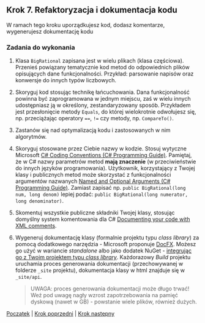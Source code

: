 ## Krok 7. Refaktoryzacja i dokumentacja kodu

W ramach tego kroku uporządkujesz kod, dodasz komentarze, wygenerujesz dokumentację kodu

### Zadania do wykonania

1. Klasa `BigRational` zapisana jest w wielu plikach (klasa częściowa). Przenieś powiązany tematycznie kod metod do odpowiednich plików opisujących dane funkcjonalności. Przykład: parsowanie napisów oraz konwersje do innych typów liczbowych.

2. Skoryguj kod stosując technikę łańcuchowania. Dana funkcjonalność powinna być zaprogramowana w jednym miejscu, zaś w wielu innych udostępniasz ją w określony, zestandaryzowany sposób. Przykładem jest przesłonięcie metody `Equals`, do której wielokrotnie odwołujesz się, np. przeciążając operatory `==`, `!=` czy metody, np. `CompareTo()`.

3. Zastanów się nad optymalizacją kodu i zastosowanych w nim algorytmów. 

4. Skoryguj stosowane przez Ciebie nazwy w kodzie. Stosuj wytyczne Microsoft [C# Coding Conventions (C# Programming Guide)](https://docs.microsoft.com/en-us/dotnet/csharp/programming-guide/inside-a-program/coding-conventions). Pamiętaj, że w C# nazwy parametrów metod **mają znaczenie** (w przeciwieństwie do innych języków programowania). Użytkownik, korzystający z Twojej klasy i publicznych metod może skorzystać z funkcjonalności argumentów nazwanych [Named and Optional Arguments (C# Programming Guide)](https://docs.microsoft.com/en-us/dotnet/csharp/programming-guide/classes-and-structs/named-and-optional-arguments). Zamiast zapisać np. `public BigRational(long num, long denom)` lepiej podać: `public BigRational(long numerator, long denominator)`.

5. Skomentuj wszystkie publiczne składniki Twojej klasy, stosując domyślny system komentowania dla C# [Documenting your code with XML comments](https://docs.microsoft.com/en-us/dotnet/csharp/codedoc).

6. Wygeneruj dokumentację klasy (formalnie projektu typu _class library_) za pomocą dodatkowego narzędzia - Microsoft proponuje [DocFX](https://dotnet.github.io/docfx/). Możesz go użyć w wariancie _standalone_ albo jako dodatek NuGet - [integrując go z Twoim projektem typu _class library_](https://dotnet.github.io/docfx/tutorial/docfx_getting_started.html#3-use-docfx-integrated-with-visual-studio). Każdorazowy _Build_ projektu uruchamia proces generowania dokumentacji (przechowywanej w folderze `_site` projektu), dokumentacja klasy w html znajduje się w `_site/api`.

    > UWAGA: proces generowania dokumentacji może długo trwać! Weź pod uwagę nagły wzrost zapotrzebowania na pamięć dyskową (nawet w GB) - powstanie wiele plików, również dużych.


[Początek](README.md) | [Krok poprzedni](step06.md) | [Krok następny](step08.md)
